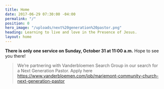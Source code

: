 ```yaml
---
title: Home
date: 2017-06-29 07:30:00 -04:00
permalink: "/"
position: 0
hero_image: "/uploads/next%20generation%20pastor.png"
heading: Learning to live and love in the Presence of Jesus.
layout: home
---
```


**There is only one service on Sunday, October 31 at 11:00 a.m.** Hope to see you there!

> We’re partnering with Vanderbloemen Search Group in our search for a Next Generation Pastor. Apply here https://www.vanderbloemen.com/job/mariemont-community-church-next-generation-pastor


